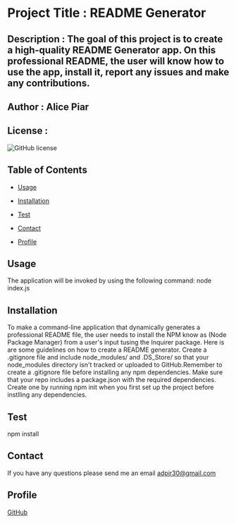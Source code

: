 
# Project Title : README Generator

## Description : The goal of this project is to create a high-quality README Generator app. On this professional README, the user will know how to use the app, install it, report any issues and make any contributions.


## Author : Alice Piar

## License : 
![GitHub license](https://img.shields.io/badge/license-MIT-blue.svg)


## Table of Contents 

* [Usage](#Usage)

* [Installation](#Installation)

* [Test](#Test)

* [Contact](#Contact)

* [Profile](#Profile)

 ## Usage
The application will be invoked by using the following command: node index.js

## Installation
To make a command-line application that dynamically generates a professional README file, the user needs to install the NPM know as (Node Package Manager) from a user's input tusing the Inquirer package. Here is are some guidelines on how to create a README generator. Create a .gitignore file and include node_modules/ and .DS_Store/ so that your node_modules directory isn't tracked or uploaded to GitHub.Remember to create a .gitignore file before installing any npm dependencies. Make sure that your repo includes a package.json with the required dependencies. Create one by running npm init when you first set up the project before instlling any dependencies.

## Test
npm install

## Contact 
If you have any questions please send me an email adpir30@gmail.com

## Profile

[GitHub](https://github.com/adpir?tab=repositories)
    
    